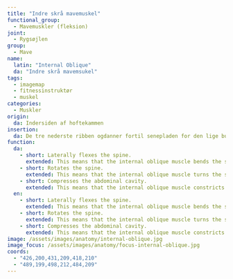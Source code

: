 ```yaml
---
title: "Indre skrå mavemuskel"
functional_group:
  - Mavemuskler (fleksion)
joint:
  - Rygsøjlen
group:
  - Mave
name:
  latin: "Internal Oblique"
  da: "Indre skrå mavemsukel"
tags:
  - imagemap
  - fitnessinstruktør
  - muskel
categories:
  - Muskler
origin: 
  da: Indersiden af hoftekammen
insertion: 
  da: De tre nederste ribben ogdanner fortil senepladen for den lige bugmuskel sammen med den ydre skrå og den tværgående og mødes med den modsatte sides muskel i den hvide linie.
function:
  da:
    - short: Laterally flexes the spine.
      extended: This means that the internal oblique muscle bends the spine to the side (i.e. it moves the ribcage downward to the side towards the pelvis).
    - short: Rotates the spine.
      extended: This means that the internal oblique muscle turns the spine to the side (i.e. it twists the torso).
    - short: Compresses the abdominal cavity.
      extended: This means that the internal oblique muscle constricts the organs of the abdominal cavity and can increase intra-abdominal pressure (i.e. such as during a valsalva maneuver).
  en:
    - short: Laterally flexes the spine.
      extended: This means that the internal oblique muscle bends the spine to the side (i.e. it moves the ribcage downward to the side towards the pelvis).
    - short: Rotates the spine.
      extended: This means that the internal oblique muscle turns the spine to the side (i.e. it twists the torso).
    - short: Compresses the abdominal cavity.
      extended: This means that the internal oblique muscle constricts the organs of the abdominal cavity and can increase intra-abdominal pressure (i.e. such as during a valsalva maneuver).
image: /assets/images/anatomy/internal-oblique.jpg
image_focus: /assets/images/anatomy/focus-internal-oblique.jpg
coords:
  - "426,200,431,209,418,210"
  - "489,199,498,212,484,209"
---
```

